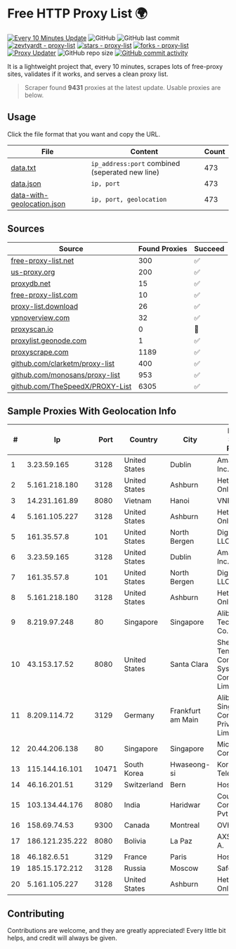 
# Free HTTP Proxy List 🌍

[![Every 10 Minutes Update](https://github.com/mertguvencli/http-proxy-list/actions/workflows/main.yml/badge.svg?branch=main)](https://github.com/mertguvencli/http-proxy-list/actions/workflows/main.yml)
![GitHub](https://img.shields.io/github/license/mertguvencli/http-proxy-list)
![GitHub last commit](https://img.shields.io/github/last-commit/mertguvencli/http-proxy-list)
[![zevtyardt - proxy-list](https://img.shields.io/static/v1?label=zevtyardt&message=proxy-list&color=blue&logo=github)](https://github.com/zevtyardt/proxy-list "Go to GitHub repo")
[![stars - proxy-list](https://img.shields.io/github/stars/zevtyardt/proxy-list?style=social)](https://github.com/zevtyardt/proxy-list)
[![forks - proxy-list](https://img.shields.io/github/forks/zevtyardt/proxy-list?style=social)](https://github.com/zevtyardt/proxy-list)
[![Proxy Updater](https://github.com/zevtyardt/proxy-list/workflows/Proxy%20Updater/badge.svg)](https://github.com/zevtyardt/proxy-list/actions?query=workflow:"Proxy+Updater")
![GitHub repo size](https://img.shields.io/github/repo-size/zevtyardt/proxy-list)
[![GitHub commit activity](https://img.shields.io/github/commit-activity/m/zevtyardt/proxy-list?logo=commits)](https://github.com/zevtyardt/proxy-list/commits/main)

It is a lightweight project that, every 10 minutes, scrapes lots of free-proxy sites, validates if it works, and serves a clean proxy list.

> Scraper found **9431** proxies at the latest update. Usable proxies are below.

## Usage

Click the file format that you want and copy the URL.

|File|Content|Count|
|----|-------|-----|
|[data.txt](https://raw.githubusercontent.com/mertguvencli/http-proxy-list/main/proxy-list/data.txt)|`ip_address:port` combined (seperated new line)|473|
|[data.json](https://raw.githubusercontent.com/mertguvencli/http-proxy-list/main/proxy-list/data.json)|`ip, port`|473|
|[data-with-geolocation.json](https://raw.githubusercontent.com/mertguvencli/http-proxy-list/main/proxy-list/data-with-geolocation.json)|`ip, port, geolocation`|473|

## Sources

|Source|Found Proxies|Succeed|
|------|-------------|-------|
|[free-proxy-list.net](https://free-proxy-list.net)|300|✅|
|[us-proxy.org](https://www.us-proxy.org)|200|✅|
|[proxydb.net](http://proxydb.net)|15|✅|
|[free-proxy-list.com](https://free-proxy-list.com/?page=&port=&type%5B%5D=http&type%5B%5D=https&up_time=0&search=Search)|10|✅|
|[proxy-list.download](https://www.proxy-list.download/HTTP)|26|✅|
|[vpnoverview.com](https://vpnoverview.com/privacy/anonymous-browsing/free-proxy-servers)|32|✅|
|[proxyscan.io](https://www.proxyscan.io)|0|🚫|
|[proxylist.geonode.com](https://proxylist.geonode.com/api/proxy-list?limit=300&page=1&sort_by=lastChecked&sort_type=desc&protocols=http,https)|1|✅|
|[proxyscrape.com](https://api.proxyscrape.com/v2/?request=displayproxies&protocol=http&timeout=10000&country=all&ssl=all&anonymity=all)|1189|✅|
|[github.com/clarketm/proxy-list](https://raw.githubusercontent.com/clarketm/proxy-list/master/proxy-list-raw.txt)|400|✅|
|[github.com/monosans/proxy-list](https://raw.githubusercontent.com/monosans/proxy-list/main/proxies/http.txt)|953|✅|
|[github.com/TheSpeedX/PROXY-List](https://raw.githubusercontent.com/TheSpeedX/PROXY-List/master/http.txt)|6305|✅|


## Sample Proxies With Geolocation Info

|#|Ip|Port|Country|City|Internet Service Provider|
|-|--|----|-------|----|-------------------------|
|1|3.23.59.165|3128|United States|Dublin|Amazon.com, Inc.|
|2|5.161.218.180|3128|United States|Ashburn|Hetzner Online GmbH|
|3|14.231.161.89|8080|Vietnam|Hanoi|VNPT|
|4|5.161.105.227|3128|United States|Ashburn|Hetzner Online GmbH|
|5|161.35.57.8|101|United States|North Bergen|DigitalOcean, LLC|
|6|3.23.59.165|3128|United States|Dublin|Amazon.com, Inc.|
|7|161.35.57.8|101|United States|North Bergen|DigitalOcean, LLC|
|8|5.161.218.180|3128|United States|Ashburn|Hetzner Online GmbH|
|9|8.219.97.248|80|Singapore|Singapore|Alibaba (US) Technology Co., Ltd.|
|10|43.153.17.52|8080|United States|Santa Clara|Shenzhen Tencent Computer Systems Company Limited|
|11|8.209.114.72|3129|Germany|Frankfurt am Main|Alibaba.com Singapore E-Commerce Private Limited|
|12|20.44.206.138|80|Singapore|Singapore|Microsoft Corporation|
|13|115.144.16.101|10471|South Korea|Hwaseong-si|Korea Telecom|
|14|46.16.201.51|3129|Switzerland|Bern|Hosteur SA|
|15|103.134.44.176|8080|India|Haridwar|Countrylink Communiction Pvt Ltd|
|16|158.69.74.53|9300|Canada|Montreal|OVH SAS|
|17|186.121.235.222|8080|Bolivia|La Paz|AXS Bolivia S. A.|
|18|46.182.6.51|3129|France|Paris|Hosteur SAS|
|19|185.15.172.212|3128|Russia|Moscow|SafeData LLC|
|20|5.161.105.227|3128|United States|Ashburn|Hetzner Online GmbH|



## Contributing

Contributions are welcome, and they are greatly appreciated! Every
little bit helps, and credit will always be given.


